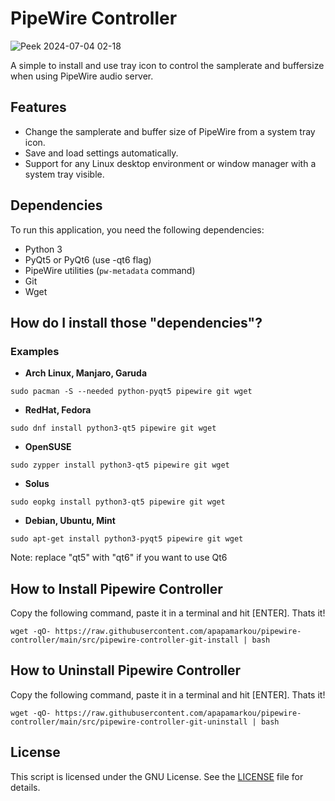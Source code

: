 # PipeWire Controller

![Peek 2024-07-04 02-18](https://github.com/apapamarkou/pipewire_controller/assets/42995877/32536db2-a461-4078-896c-573e77dd7092)

A simple to install and use tray icon to control the samplerate and buffersize when using PipeWire audio server.

## Features

- Change the samplerate and buffer size of PipeWire from a system tray icon.
- Save and load settings automatically.
- Support for any Linux desktop environment or window manager with a system tray visible.

## Dependencies

To run this application, you need the following dependencies:

- Python 3
- PyQt5 or PyQt6 (use -qt6 flag)
- PipeWire utilities (`pw-metadata` command)
- Git
- Wget

## How do I install those "dependencies"?

### Examples

- **Arch Linux, Manjaro, Garuda**
```
sudo pacman -S --needed python-pyqt5 pipewire git wget
```

- **RedHat, Fedora** 
```
sudo dnf install python3-qt5 pipewire git wget
```

- **OpenSUSE** 
```
sudo zypper install python3-qt5 pipewire git wget
```

- **Solus** 
```
sudo eopkg install python3-qt5 pipewire git wget
```

- **Debian, Ubuntu, Mint** 
```
sudo apt-get install python3-pyqt5 pipewire git wget
```

Note: replace "qt5" with "qt6" if you want to use Qt6

## How to Install Pipewire Controller

Copy the following command, paste it in a terminal and hit [ENTER]. Thats it!
```
wget -qO- https://raw.githubusercontent.com/apapamarkou/pipewire-controller/main/src/pipewire-controller-git-install | bash
```

## How to Uninstall Pipewire Controller

Copy the following command, paste it in a terminal and hit [ENTER]. Thats it!
```
wget -qO- https://raw.githubusercontent.com/apapamarkou/pipewire-controller/main/src/pipewire-controller-git-uninstall | bash
```

## License

This script is licensed under the GNU License. See the [LICENSE](LICENSE) file for details.


